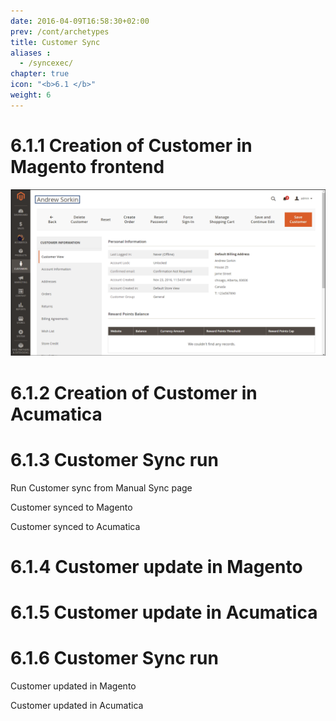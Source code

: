 ```yaml
---
date: 2016-04-09T16:58:30+02:00
prev: /cont/archetypes
title: Customer Sync
aliases :
  - /syncexec/
chapter: true
icon: "<b>6.1 </b>"
weight: 6
---
```


# 6.1.1 Creation of Customer in Magento frontend

![Magic](images/customer-creation.png?classes=shadow)

# 6.1.2 Creation of Customer in Acumatica

# 6.1.3 Customer Sync run

Run Customer sync from Manual Sync page

Customer synced to Magento

Customer synced to Acumatica

# 6.1.4 Customer update in Magento

# 6.1.5 Customer update in Acumatica

# 6.1.6 Customer Sync run

Customer updated in Magento

Customer updated in Acumatica

